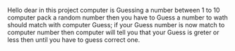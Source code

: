 Hello dear in this project computer is Guessing a number between 1 to 10 computer pack a random number then you have to Guess a number to wath should match with computer Guess;
if your Guess number is now match to computer number then computer will tell you that your Guess is greter or less then until you have to guess correct one.
